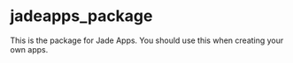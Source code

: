 # jadeapps_package
This is the package for Jade Apps. You should use this when creating your own apps.
